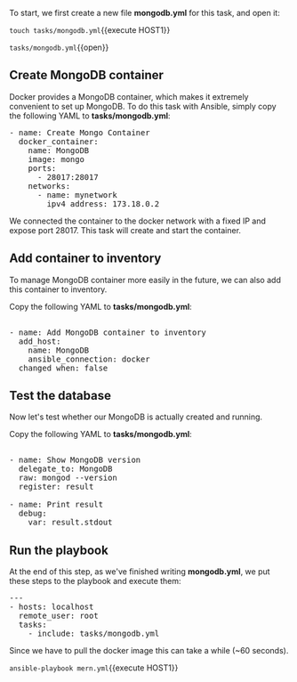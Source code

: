 To start, we first create a new file **mongodb.yml** for this task, and open it:

`touch tasks/mongodb.yml`{{execute HOST1}}

`tasks/mongodb.yml`{{open}}

## Create MongoDB container

Docker provides a MongoDB container, which makes it extremely convenient to set up MongoDB. To do this task with Ansible, simply copy the following YAML to **tasks/mongodb.yml**:

<pre class="file" data-filename="tasks/mongodb.yml" data-target="replace">
- name: Create Mongo Container
  docker_container:
    name: MongoDB
    image: mongo
    ports: 
      - 28017:28017
    networks: 
      - name: mynetwork
        ipv4_address: 173.18.0.2
</pre>

We connected the container to the docker network with a fixed IP and expose port 28017. This task will create and start the container.


## Add container to inventory

To manage MongoDB container more easily in the future, we can also add this container to inventory. 

Copy the following YAML to **tasks/mongodb.yml**:

<pre class="file" data-filename="tasks/mongodb.yml" data-target="append">

- name: Add MongoDB container to inventory
  add_host:
    name: MongoDB
    ansible_connection: docker
  changed_when: false
</pre>

## Test the database

Now let's test whether our MongoDB is actually created and running.

Copy the following YAML to **tasks/mongodb.yml**:

<pre class="file" data-filename="tasks/mongodb.yml" data-target="append">

- name: Show MongoDB version
  delegate_to: MongoDB
  raw: mongod --version
  register: result

- name: Print result
  debug: 
    var: result.stdout
</pre>

## Run the playbook

At the end of this step, as we've finished writing **mongodb.yml**, we put these steps to the playbook and execute them:

<pre class="file" data-filename="mern.yml" data-target="replace">---
- hosts: localhost
  remote_user: root
  tasks:
    - include: tasks/mongodb.yml
</pre>

Since we have to pull the docker image this can take a while (~60 seconds).

`ansible-playbook mern.yml`{{execute HOST1}}
